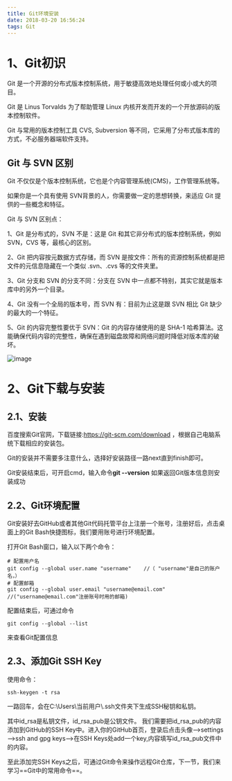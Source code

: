 ```yaml
---
title: Git环境安装
date: 2018-03-20 16:56:24
tags: Git
---
```

# 1、Git初识
Git 是一个开源的分布式版本控制系统，用于敏捷高效地处理任何或小或大的项目。

Git 是 Linus Torvalds 为了帮助管理 Linux 内核开发而开发的一个开放源码的版本控制软件。

Git 与常用的版本控制工具 CVS, Subversion 等不同，它采用了分布式版本库的方式，不必服务器端软件支持。

## Git 与 SVN 区别
Git 不仅仅是个版本控制系统，它也是个内容管理系统(CMS)，工作管理系统等。

如果你是一个具有使用 SVN背景的人，你需要做一定的思想转换，来适应 Git 提供的一些概念和特征。

Git 与 SVN 区别点：

1、Git 是分布式的，SVN 不是：这是 Git 和其它非分布式的版本控制系统，例如 SVN，CVS 等，最核心的区别。

2、Git 把内容按元数据方式存储，而 SVN 是按文件：所有的资源控制系统都是把文件的元信息隐藏在一个类似 .svn、.cvs 等的文件夹里。

3、Git 分支和 SVN 的分支不同：分支在 SVN 中一点都不特别，其实它就是版本库中的另外一个目录。

4、Git 没有一个全局的版本号，而 SVN 有：目前为止这是跟 SVN 相比 Git 缺少的最大的一个特征。

5、Git 的内容完整性要优于 SVN：Git 的内容存储使用的是 SHA-1 哈希算法。这能确保代码内容的完整性，确保在遇到磁盘故障和网络问题时降低对版本库的破坏。

![image](https://www.runoob.com/wp-content/uploads/2015/02/0D32F290-80B0-4EA4-9836-CA58E22569B3.jpg)

# 2、Git下载与安装
## 2.1、安装
百度搜索Git官网，下载链接:https://git-scm.com/download ，根据自己电脑系统下载相应的安装包。

Git的安装并不需要多注意什么，选择好安装路径一路next直到finish即可。

Git安装结束后，可开启cmd，输入命令**git --version** 如果返回Git版本信息则安装成功
## 2.2、Git环境配置
Git安装好去GitHub或者其他Git代码托管平台上注册一个账号，注册好后，点击桌面上的Git Bash快捷图标，我们要用账号进行环境配置。

打开Git Bash窗口，输入以下两个命令：


```
# 配置用户名
git config --global user.name "username"    //（ "username"是自己的账户名，）
# 配置邮箱
git config --global user.email "username@email.com"     //("username@email.com"注册账号时用的邮箱)

```
配置结束后，可通过命令

```
git config --global --list
```
来查看Git配置信息
## 2.3、添加Git SSH Key
使用命令：

```
ssh-keygen -t rsa
```
一路回车，会在C:\Users\当前用户\\.ssh文件夹下生成SSH秘钥和私钥。

其中id_rsa是私钥文件，id_rsa_pub是公钥文件。
我们需要把id_rsa_pub的内容添加到GitHub的SSH Key中。进入你的GitHub首页，登录后点击头像——>settings——>ssh and gpg keys——>在SSH Keys处add一个key,内容填写id_rsa_pub文件中的内容。

至此添加完SSH Keys之后，可通过Git命令来操作远程Git仓库，下一节，我们来学习==Git中的常用命令==。